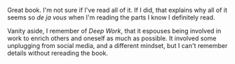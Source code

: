 Great book. I'm not sure if I've read all of it. If I did, that explains why all of it seems so *de ja vous* when I'm reading the parts I know I definitely read. 

Vanity aside, I remember of *Deep Work*, that it espouses being involved in work to enrich others and oneself as much as possible. It involved some unplugging from social media, and a different mindset, but I can't remember details without rereading the book.